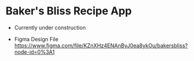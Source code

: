 # Baker's Bliss Recipe App

- Currently under construction

- Figma Design File https://www.figma.com/file/KZnXHz4ENAnByJ0ea8ykOu/bakersbliss?node-id=0%3A1
